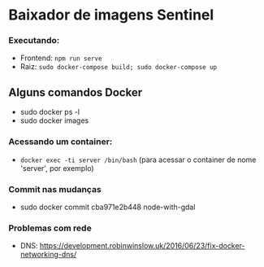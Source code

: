 # Baixador de imagens Sentinel

### Executando:

 - Frontend: `npm run serve`
 - Raiz: `sudo docker-compose build; sudo docker-compose up`


## Alguns comandos Docker
 - sudo docker ps -l
 - sudo docker images

### Acessando um container:
 - `docker exec -ti server /bin/bash` (para acessar o container de nome 'server', por exemplo)

### Commit nas mudanças
 - sudo docker commit cba971e2b448 node-with-gdal

### Problemas com rede
 - DNS: https://development.robinwinslow.uk/2016/06/23/fix-docker-networking-dns/
